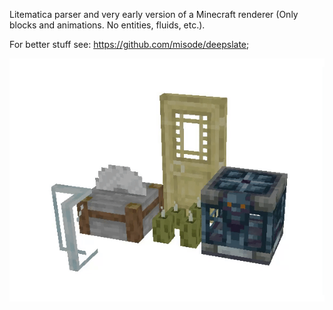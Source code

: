Litematica parser and very early version of a Minecraft renderer (Only blocks and animations. No entities, fluids, etc.).

For better stuff see: https://github.com/misode/deepslate;

![example](https://github.com/issdn/litematica-web-viewer/blob/main/example.gif)
